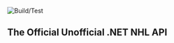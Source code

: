 ![Build/Test](https://github.com/Afischbacher/Nhl.Api/actions/workflows/dotnet.yml/badge.svg)


The Official Unofficial .NET NHL API
-------------------------------------------------------------------------------------------------
